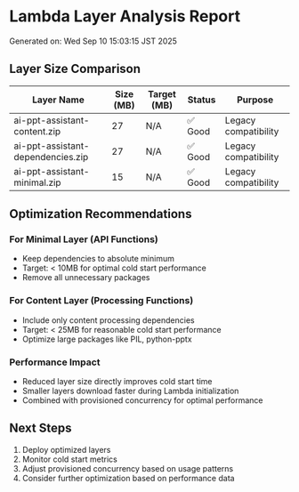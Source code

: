 # Lambda Layer Analysis Report

Generated on: Wed Sep 10 15:03:15 JST 2025

## Layer Size Comparison

| Layer Name | Size (MB) | Target (MB) | Status | Purpose |
|------------|-----------|-------------|--------|---------|
| ai-ppt-assistant-content.zip | 27 | N/A | ✅ Good | Legacy compatibility |
| ai-ppt-assistant-dependencies.zip | 27 | N/A | ✅ Good | Legacy compatibility |
| ai-ppt-assistant-minimal.zip | 15 | N/A | ✅ Good | Legacy compatibility |

## Optimization Recommendations

### For Minimal Layer (API Functions)
- Keep dependencies to absolute minimum
- Target: < 10MB for optimal cold start performance
- Remove all unnecessary packages

### For Content Layer (Processing Functions)
- Include only content processing dependencies
- Target: < 25MB for reasonable cold start performance
- Optimize large packages like PIL, python-pptx

### Performance Impact
- Reduced layer size directly improves cold start time
- Smaller layers download faster during Lambda initialization
- Combined with provisioned concurrency for optimal performance

## Next Steps
1. Deploy optimized layers
2. Monitor cold start metrics
3. Adjust provisioned concurrency based on usage patterns
4. Consider further optimization based on performance data
